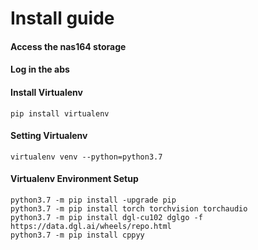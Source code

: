 # Install guide


#### Access the nas164 storage


#### Log in the abs

#### Install Virtualenv

    pip install virtualenv

#### Setting Virtualenv

    virtualenv venv --python=python3.7

#### Virtualenv Environment Setup

    python3.7 -m pip install -upgrade pip
    python3.7 -m pip install torch torchvision torchaudio
    python3.7 -m pip install dgl-cu102 dglgo -f https://data.dgl.ai/wheels/repo.html
    python3.7 -m pip install cppyy


